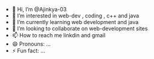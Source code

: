 - 👋 Hi, I’m @Ajinkya-03
- 👀 I’m interested in web-dev , coding , c++ and java
- 🌱 I’m currently learning web development and java
- 💞️ I’m looking to collaborate on web-development sites
- 📫 How to reach me linkdin and gmail
- 😄 Pronouns: ...
- ⚡ Fun fact: ...

<!---
Ajinkya-03/Ajinkya-03 is a ✨ special ✨ repository because its `README.md` (this file) appears on your GitHub profile.
You can click the Preview link to take a look at your changes.
--->
